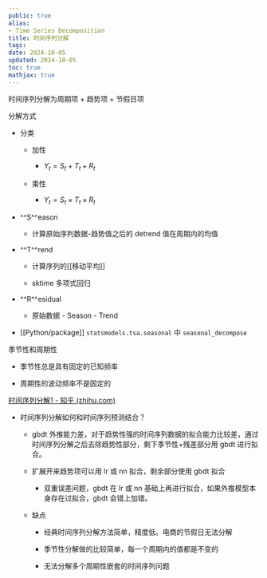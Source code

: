 ```yaml
---
public: true
alias:
- Time Series Decomposition
title: 时间序列分解
tags:
date: 2024-10-05
updated: 2024-10-05
toc: true
mathjax: true
---
```


时间序列分解为周期项 + 趋势项 + 节假日项


分解方式

  + 分类

    + 加性

      + $Y_t=S_t+T_t+R_t$

    + 乘性

      + $Y_t=S_t \times T_t \times R_t$

  + ^^S^^eason

    + 计算原始序列数据-趋势值之后的 detrend 值在周期内的均值

  + ^^T^^rend

    + 计算序列的[[移动平均]]

    + sktime 多项式回归

  + ^^R^^esidual

    + 原始数据 - Season - Trend

  + [[Python/package]]  `statsmodels.tsa.seasonal` 中 `seasonal_decompose`


季节性和周期性

  + 季节性总是具有固定的已知频率

  + 周期性的波动频率不是固定的

[时间序列分解1 - 知乎 (zhihu.com)](https://zhuanlan.zhihu.com/p/322273740)

  + 时间序列分解如何和时间序列预测结合？

    + gbdt 外推能力差，对于趋势性强的时间序列数据的拟合能力比较差，通过时间序列分解之后去除趋势性部分，剩下季节性+残差部分用 gbdt 进行拟合。

    + 扩展开来趋势项可以用  lr 或 nn 拟合，剩余部分使用 gbdt 拟合

      + 双重误差问题，gbdt 在 lr 或 nn 基础上再进行拟合，如果外推模型本身存在过拟合，gbdt 会错上加错。

    + 缺点

      + 经典时间序列分解方法简单，精度低。电商的节假日无法分解

      + 季节性分解做的比较简单，每一个周期内的值都是不变的

      + 无法分解多个周期性嵌套的时间序列问题
